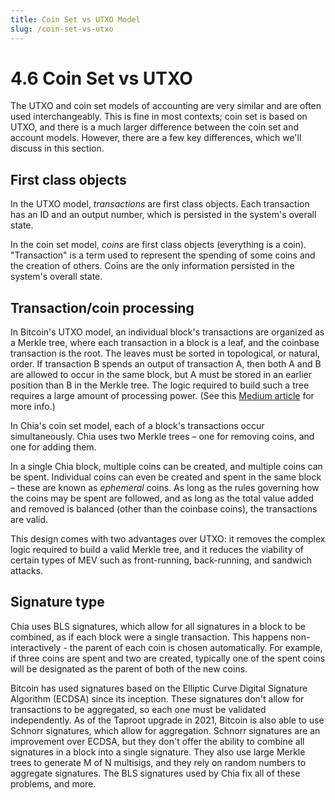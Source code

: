 ```yaml
---
title: Coin Set vs UTXO Model
slug: /coin-set-vs-utxo
---
```


# 4.6 Coin Set vs UTXO

The UTXO and coin set models of accounting are very similar and are often used interchangeably. This is fine in most contexts; coin set is based on UTXO, and there is a much larger difference between the coin set and account models. However, there are a few key differences, which we'll discuss in this section.

## First class objects

In the UTXO model, _transactions_ are first class objects. Each transaction has an ID and an output number, which is persisted in the system's overall state.

In the coin set model, _coins_ are first class objects (everything is a coin). "Transaction" is a term used to represent the spending of some coins and the creation of others. Coins are the only information persisted in the system's overall state.

## Transaction/coin processing

In Bitcoin's UTXO model, an individual block's transactions are organized as a Merkle tree, where each transaction in a block is a leaf, and the coinbase transaction is the root. The leaves must be sorted in topological, or natural, order. If transaction B spends an output of transaction A, then both A and B are allowed to occur in the same block, but A must be stored in an earlier position than B in the Merkle tree. The logic required to build such a tree requires a large amount of processing power. (See this [Medium article](https://medium.com/fcats-blockchain-incubator/understanding-the-bitcoin-blockchain-header-a2b0db06b515) for more info.)

In Chia's coin set model, each of a block's transactions occur simultaneously. Chia uses two Merkle trees – one for removing coins, and one for adding them.

In a single Chia block, multiple coins can be created, and multiple coins can be spent. Individual coins can even be created and spent in the same block – these are known as _ephemeral_ coins. As long as the rules governing how the coins may be spent are followed, and as long as the total value added and removed is balanced (other than the coinbase coins), the transactions are valid.

This design comes with two advantages over UTXO: it removes the complex logic required to build a valid Merkle tree, and it reduces the viability of certain types of MEV such as front-running, back-running, and sandwich attacks.

## Signature type

Chia uses BLS signatures, which allow for all signatures in a block to be combined, as if each block were a single transaction. This happens non-interactively - the parent of each coin is chosen automatically. For example, if three coins are spent and two are created, typically one of the spent coins will be designated as the parent of both of the new coins.

Bitcoin has used signatures based on the Elliptic Curve Digital Signature Algorithm (ECDSA) since its inception. These signatures don't allow for transactions to be aggregated, so each one must be validated independently. As of the Taproot upgrade in 2021, Bitcoin is also able to use Schnorr signatures, which allow for aggregation. Schnorr signatures are an improvement over ECDSA, but they don't offer the ability to combine all signatures in a block into a single signature. They also use large Merkle trees to generate M of N multisigs, and they rely on random numbers to aggregate signatures. The BLS signatures used by Chia fix all of these problems, and more.
